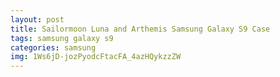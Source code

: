 ```yaml
---
layout: post
title: Sailormoon Luna and Arthemis Samsung Galaxy S9 Case
tags: samsung galaxy s9
categories: samsung
img: 1Ws6jD-jozPyodcFtacFA_4azHQykzzZW
---
```

